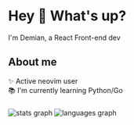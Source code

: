 # Hey 👋 What's up?

I'm Demian, a React Front-end dev

## About me

✨&nbsp;Active neovim user  
📚&nbsp;I'm currently learning Python/Go  

###


<img src="https://github-readme-stats.vercel.app/api?username=demianeen&hide_title=false&hide_rank=false&show_icons=true&include_all_commits=true&count_private=true&disable_animations=false&locale=en&hide_border=false" alt="stats graph"  />
<img src="https://github-readme-stats.vercel.app/api/top-langs?username=Demianeen&locale=en&hide_title=false&card_width=320&langs_count=5&hide_border=false&exclude_repo=mafia-3D&hide=css,javascript" alt="languages graph"  />

###

